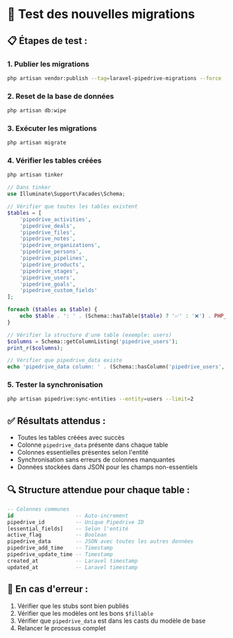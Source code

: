 # 🧪 Test des nouvelles migrations

## 📋 **Étapes de test :**

### 1. **Publier les migrations**
```bash
php artisan vendor:publish --tag=laravel-pipedrive-migrations --force
```

### 2. **Reset de la base de données**
```bash
php artisan db:wipe
```

### 3. **Exécuter les migrations**
```bash
php artisan migrate
```

### 4. **Vérifier les tables créées**
```bash
php artisan tinker
```

```php
// Dans tinker
use Illuminate\Support\Facades\Schema;

// Vérifier que toutes les tables existent
$tables = [
    'pipedrive_activities',
    'pipedrive_deals', 
    'pipedrive_files',
    'pipedrive_notes',
    'pipedrive_organizations',
    'pipedrive_persons',
    'pipedrive_pipelines',
    'pipedrive_products',
    'pipedrive_stages',
    'pipedrive_users',
    'pipedrive_goals',
    'pipedrive_custom_fields'
];

foreach ($tables as $table) {
    echo $table . ': ' . (Schema::hasTable($table) ? '✅' : '❌') . PHP_EOL;
}

// Vérifier la structure d'une table (exemple: users)
$columns = Schema::getColumnListing('pipedrive_users');
print_r($columns);

// Vérifier que pipedrive_data existe
echo 'pipedrive_data column: ' . (Schema::hasColumn('pipedrive_users', 'pipedrive_data') ? '✅' : '❌') . PHP_EOL;
```

### 5. **Tester la synchronisation**
```bash
php artisan pipedrive:sync-entities --entity=users --limit=2
```

## ✅ **Résultats attendus :**

- Toutes les tables créées avec succès
- Colonne `pipedrive_data` présente dans chaque table
- Colonnes essentielles présentes selon l'entité
- Synchronisation sans erreurs de colonnes manquantes
- Données stockées dans JSON pour les champs non-essentiels

## 🔍 **Structure attendue pour chaque table :**

```sql
-- Colonnes communes
id                    -- Auto-increment
pipedrive_id          -- Unique Pipedrive ID
[essential_fields]    -- Selon l'entité
active_flag           -- Boolean
pipedrive_data        -- JSON avec toutes les autres données
pipedrive_add_time    -- Timestamp
pipedrive_update_time -- Timestamp
created_at            -- Laravel timestamp
updated_at            -- Laravel timestamp
```

## 🚨 **En cas d'erreur :**

1. Vérifier que les stubs sont bien publiés
2. Vérifier que les modèles ont les bons `$fillable`
3. Vérifier que `pipedrive_data` est dans les casts du modèle de base
4. Relancer le processus complet
